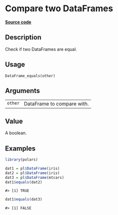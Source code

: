 

# Compare two DataFrames

[**Source code**](https://github.com/pola-rs/r-polars/tree/main/R/dataframe__frame.R#L677)

## Description

Check if two DataFrames are equal.

## Usage

<pre><code class='language-R'>DataFrame_equals(other)
</code></pre>

## Arguments

<table>
<tr>
<td style="white-space: nowrap; font-family: monospace; vertical-align: top">
<code id="DataFrame_equals_:_other">other</code>
</td>
<td>
DataFrame to compare with.
</td>
</tr>
</table>

## Value

A boolean.

## Examples

``` r
library(polars)

dat1 = pl$DataFrame(iris)
dat2 = pl$DataFrame(iris)
dat3 = pl$DataFrame(mtcars)
dat1$equals(dat2)
```

    #> [1] TRUE

``` r
dat1$equals(dat3)
```

    #> [1] FALSE
